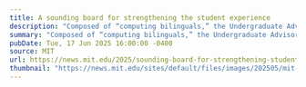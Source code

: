 ```yaml
---
title: A sounding board for strengthening the student experience
description: "Composed of “computing bilinguals,” the Undergraduate Advisory Group provides vital input to help advance the mission of the MIT Schwarzman College of Computing."
summary: "Composed of “computing bilinguals,” the Undergraduate Advisory Group provides vital input to help advance the mission of the MIT Schwarzman College of Computing."
pubDate: Tue, 17 Jun 2025 16:00:00 -0400
source: MIT
url: https://news.mit.edu/2025/sounding-board-for-strengthening-student-experience-0617
thumbnail: "https://news.mit.edu/sites/default/files/images/202505/mit-SCC-UAG.jpg"
---
```


